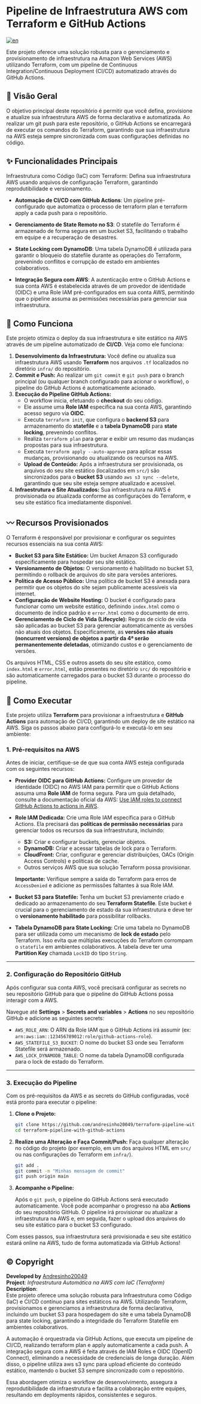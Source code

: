 # Pipeline de Infraestrutura AWS com Terraform e GitHub Actions

[![en](https://img.shields.io/badge/lang-en-blue.svg)](https://github.com/andresinho20049/terraform-pipeline-with-github-actions/blob/main/README.md)

Este projeto oferece uma solução robusta para o gerenciamento e provisionamento de infraestrutura na Amazon Web Services (AWS) utilizando Terraform, com um pipeline de Continuous Integration/Continuous Deployment (CI/CD) automatizado através do GitHub Actions.

## 🚀 Visão Geral
O objetivo principal deste repositório é permitir que você defina, provisione e atualize sua infraestrutura AWS de forma declarativa e automatizada. Ao realizar um git push para este repositório, o GitHub Actions se encarregará de executar os comandos do Terraform, garantindo que sua infraestrutura na AWS esteja sempre sincronizada com suas configurações definidas no código.

## ✨ Funcionalidades Principais
Infraestrutura como Código (IaC) com Terraform: Defina sua infraestrutura AWS usando arquivos de configuração Terraform, garantindo reprodutibilidade e versionamento.

* **Automação de CI/CD com GitHub Actions**: Um pipeline pré-configurado que automatiza o processo de terraform plan e terraform apply a cada push para o repositório.

* **Gerenciamento de State Remoto no S3**: O statefile do Terraform é armazenado de forma segura em um bucket S3, facilitando o trabalho em equipe e a recuperação de desastres.

* **State Locking com DynamoDB**: Uma tabela DynamoDB é utilizada para garantir o bloqueio do statefile durante as operações do Terraform, prevenindo conflitos e corrupção de estado em ambientes colaborativos.

* **Integração Segura com AWS**: A autenticação entre o GitHub Actions e sua conta AWS é estabelecida através de um provedor de identidade (OIDC) e uma Role IAM pré-configurados em sua conta AWS, permitindo que o pipeline assuma as permissões necessárias para gerenciar sua infraestrutura.

## 🚀 Como Funciona

Este projeto otimiza o deploy da sua infraestrutura e site estático na AWS através de um pipeline automatizado de **CI/CD**. Veja como ele funciona:

1.  **Desenvolvimento da Infraestrutura:** Você define ou atualiza sua infraestrutura AWS usando **Terraform** nos arquivos `.tf` localizados no diretório `infra/` do repositório.
2.  **Commit e Push:** Ao realizar um `git commit` e `git push` para o branch principal (ou qualquer branch configurado para acionar o workflow), o pipeline do GitHub Actions é automaticamente acionado.
3.  **Execução do Pipeline GitHub Actions:**
    * O workflow inicia, efetuando o **checkout** do seu código.
    * Ele assume uma **Role IAM** específica na sua conta AWS, garantindo acesso seguro via **OIDC**.
    * Executa `terraform init`, que configura o **backend S3** para armazenamento do **statefile** e a **tabela DynamoDB** para **state locking**, prevenindo conflitos.
    * Realiza `terraform plan` para gerar e exibir um resumo das mudanças propostas para sua infraestrutura.
    * Executa `terraform apply --auto-approve` para aplicar essas mudanças, provisionando ou atualizando os recursos na AWS.
    * **Upload de Conteúdo:** Após a infraestrutura ser provisionada, os arquivos do seu site estático (localizados em `src/`) são sincronizados para o **bucket S3** usando `aws s3 sync --delete`, garantindo que seu site esteja sempre atualizado e acessível.
4.  **Infraestrutura e Site Atualizados:** Sua infraestrutura na AWS é provisionada ou atualizada conforme as configurações do Terraform, e seu site estático fica imediatamente disponível.

## 〰️ Recursos Provisionados

O Terraform é responsável por provisionar e configurar os seguintes recursos essenciais na sua conta AWS:

* **Bucket S3 para Site Estático:** Um bucket Amazon S3 configurado especificamente para hospedar seu site estático.
* **Versionamento de Objetos:** O versionamento é habilitado no bucket S3, permitindo o rollback de arquivos do site para versões anteriores.
* **Política de Acesso Público:** Uma política de bucket S3 é anexada para permitir que os objetos do site sejam publicamente acessíveis via internet.
* **Configuração de Website Hosting:** O bucket é configurado para funcionar como um website estático, definindo `index.html` como o documento de índice padrão e `error.html` como o documento de erro.
* **Gerenciamento de Ciclo de Vida (Lifecycle):** Regras de ciclo de vida são aplicadas ao bucket S3 para gerenciar automaticamente as versões não atuais dos objetos. Especificamente, as **versões não atuais (noncurrent versions) de objetos a partir da 4ª serão permanentemente deletadas**, otimizando custos e o gerenciamento de versões.

Os arquivos HTML, CSS e outros assets do seu site estático, como `index.html` e `error.html`, estão presentes no diretório `src/` do repositório e são automaticamente carregados para o bucket S3 durante o processo do pipeline.

## 🎯 Como Executar

Este projeto utiliza **Terraform** para provisionar a infraestrutura e **GitHub Actions** para automação de CI/CD, garantindo um deploy de site estático na AWS. Siga os passos abaixo para configurá-lo e executá-lo em seu ambiente:

### 1\. Pré-requisitos na AWS

Antes de iniciar, certifique-se de que sua conta AWS esteja configurada com os seguintes recursos:

  * **Provider OIDC para GitHub Actions:** Configure um provedor de identidade (OIDC) no AWS IAM para permitir que o GitHub Actions assuma uma **Role IAM** de forma segura. Para um guia detalhado, consulte a documentação oficial da AWS: [Use IAM roles to connect GitHub Actions to actions in AWS](https://aws.amazon.com/blogs/security/use-iam-roles-to-connect-github-actions-to-actions-in-aws/).
  * **Role IAM Dedicada:** Crie uma Role IAM específica para o GitHub Actions. Ela precisará das **políticas de permissão necessárias** para gerenciar todos os recursos da sua infraestrutura, incluindo:
      * **S3:** Criar e configurar buckets, gerenciar objetos.
      * **DynamoDB:** Criar e acessar tabelas de lock para o Terraform.
      * **CloudFront:** Criar, configurar e gerenciar distribuições, OACs (Origin Access Controls) e políticas de cache.
      * Outros serviços AWS que sua solução Terraform possa provisionar.

      **Importante:** Verifique sempre a saída do Terraform para erros de `AccessDenied` e adicione as permissões faltantes à sua Role IAM.
  * **Bucket S3 para Statefile:** Tenha um bucket S3 previamente criado e dedicado ao armazenamento do seu **Terraform Statefile**. Este bucket é crucial para o gerenciamento de estado da sua infraestrutura e deve ter o **versionamento habilitado** para possibilitar rollbacks.
  * **Tabela DynamoDB para State Locking:** Crie uma tabela no DynamoDB para ser utilizada como um mecanismo de **lock de estado** pelo Terraform. Isso evita que múltiplas execuções do Terraform corrompam o `statefile` em ambientes colaborativos. A tabela deve ter uma **Partition Key** chamada `LockID` do tipo `String`.

-----

### 2\. Configuração do Repositório GitHub

Após configurar sua conta AWS, você precisará configurar as secrets no seu repositório GitHub para que o pipeline do GitHub Actions possa interagir com a AWS.

Navegue até **Settings** \> **Secrets and variables** \> **Actions** no seu repositório GitHub e adicione as seguintes secrets:

  * `AWS_ROLE_ARN`: O ARN da Role IAM que o GitHub Actions irá assumir (ex: `arn:aws:iam::123456789012:role/github-actions-role`).
  * `AWS_STATEFILE_S3_BUCKET`: O nome do bucket S3 onde seu Terraform Statefile será armazenado.
  * `AWS_LOCK_DYNAMODB_TABLE`: O nome da tabela DynamoDB configurada para o lock de estado do Terraform.

-----

### 3\. Execução do Pipeline

Com os pré-requisitos da AWS e as secrets do GitHub configuradas, você está pronto para executar o pipeline:

1.  **Clone o Projeto:**

    ```bash
    git clone https://github.com/andresinho20049/terraform-pipeline-with-github-actions.git
    cd terraform-pipeline-with-github-actions
    ```

2.  **Realize uma Alteração e Faça Commit/Push:**
    Faça qualquer alteração no código do projeto (por exemplo, em um dos arquivos HTML em `src/` ou nas configurações do Terraform em `infra/`).

    ```bash
    git add .
    git commit -m "Minhas mensagem de commit"
    git push origin main 
    ```

3.  **Acompanhe o Pipeline:**

    Após o `git push`, o pipeline do GitHub Actions será executado automaticamente. Você pode acompanhar o progresso na aba **Actions** do seu repositório GitHub. O pipeline irá provisionar ou atualizar a infraestrutura na AWS e, em seguida, fazer o upload dos arquivos do seu site estático para o bucket S3 configurado.

Com esses passos, sua infraestrutura será provisionada e seu site estático estará online na AWS, tudo de forma automatizada via GitHub Actions!

## ©️ Copyright
**Developed by** [Andresinho20049](https://andresinho20049.com.br/) \
**Project**: *Infraestrutura Automática na AWS com IaC (Terraform)* \
**Description**: \
Este projeto oferece uma solução robusta para Infraestrutura como Código (IaC) e CI/CD contínuo para sites estáticos na AWS. Utilizando Terraform, provisionamos e gerenciamos a infraestrutura de forma declarativa, incluindo um bucket S3 para hospedagem do site e uma tabela DynamoDB para state locking, garantindo a integridade do Terraform Statefile em ambientes colaborativos.

A automação é orquestrada via GitHub Actions, que executa um pipeline de CI/CD, realizando terraform plan e apply automaticamente a cada push. A integração segura com a AWS é feita através de IAM Roles e OIDC (OpenID Connect), eliminando a necessidade de credenciais de longa duração. Além disso, o pipeline utiliza aws s3 sync para upload eficiente do conteúdo estático, mantendo o bucket S3 sempre sincronizado com o repositório.

Essa abordagem otimiza o workflow de desenvolvimento, assegura a reprodutibilidade da infraestrutura e facilita a colaboração entre equipes, resultando em deployments rápidos, consistentes e seguros.